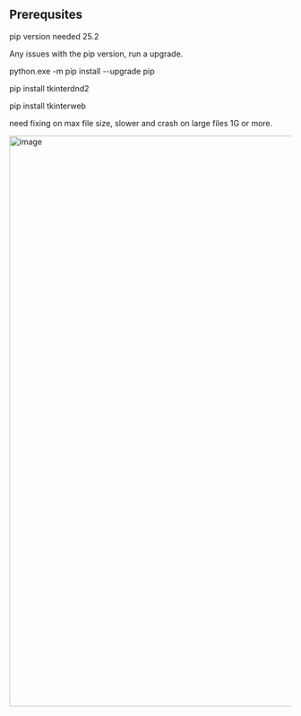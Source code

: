 Prerequsites 
------------
pip version needed 25.2

Any issues with the pip version, run a upgrade.

python.exe -m pip install --upgrade pip

pip install tkinterdnd2

pip install tkinterweb

need fixing on max file size, slower and crash on large files 1G or more.


<img width="1878" height="1019" alt="image" src="https://github.com/user-attachments/assets/6a761d34-c169-49af-a0a4-b3c43b6fe6a9" />
